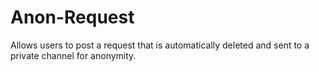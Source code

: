 # Anon-Request
Allows users to post a request that is automatically deleted and sent to a private channel for anonymity.
